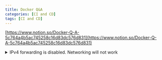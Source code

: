 ```yaml
---
title: Docker Q&A
categories: [CI and CD]
tags: [CI and CD]
---
```


[https://www.notion.so/Docker-Q-A-5c764a4b5ac745258c16d83dc576d831](https://www.notion.so/Docker-Q-A-5c764a4b5ac745258c16d83dc576d831)


<details>
  <summary>IPv4 forwarding is disabled. Networking will not work</summary>


Solution 1: This won’t work every time


```shell
// run on host server
sysctl -w net.ipv4.ip_forward=1
sudo systemctl restart network
```


Solution 2: Append **net.ipv4.ip_forward=1** to **/etc/sysctl.conf** file.


Solution 3:  Append parameter **—net=host** to **docker run**, that will use host ports and ignore the **-p** parameters for example:


```shell
docker run -it --network host –name mynginx nginx
```



  </details>

